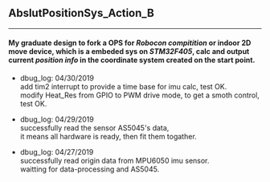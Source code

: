 ## AbslutPositionSys_Action_B

------------------------------
#### My graduate design to fork a OPS for *Robocon compitition* or indoor 2D move device, which is a embeded sys on *STM32F405*, calc and output current *position info* in the coordinate system created on the start point.

+ dbug_log: 04/30/2019   
   add tim2 interrupt to provide a time base for imu calc, test OK.  
   modify Heat_Res from GPIO to PWM drive mode, to get a smoth control, test OK.
   
+ dbug_log: 04/29/2019   
   successfully read the sensor AS5045's data,  
   it means all hardware is ready, then fit them togather.

+ dbug_log: 04/27/2019   
   successfully read origin data from MPU6050 imu sensor.  
   waitting for data-processing and AS5045.
